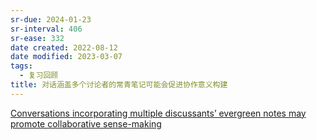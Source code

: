 ```yaml
---
sr-due: 2024-01-23
sr-interval: 406
sr-ease: 332
date created: 2022-08-12
date modified: 2023-03-07
tags:
  - 复习回顾
title: 对话涵盖多个讨论者的常青笔记可能会促进协作意义构建
---
```


[Conversations incorporating multiple discussants’ evergreen notes may promote collaborative sense-making](https://notes.andymatuschak.org/z8NiytpoGGuh8okwPaca2qnScvc5xCqnS6JBN)
